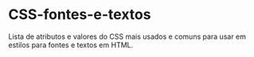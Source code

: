 # CSS-fontes-e-textos
Lista de atributos e valores do CSS mais usados e comuns para usar em estilos para fontes e textos em HTML. 
